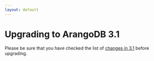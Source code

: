 ```yaml
---
layout: default
---
```

Upgrading to ArangoDB 3.1
=========================

Please be sure that you have checked the list of [changes in 3.1](releasenotes-upgradingchanges31.html)
before upgrading.

